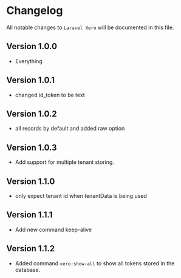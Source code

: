 # Changelog

All notable changes to `Laravel Xero` will be documented in this file.

## Version 1.0.0

- Everything

## Version 1.0.1

- changed id_token to be text

## Version 1.0.2

- all records by default and added raw option

## Version 1.0.3

- Add support for multiple tenant storing.

## Version 1.1.0

- only expect tenant id when tenantData is being used

## Version 1.1.1

- Add new command keep-alive

## Version 1.1.2

- Added command `xero:show-all` to show all tokens stored in the database.